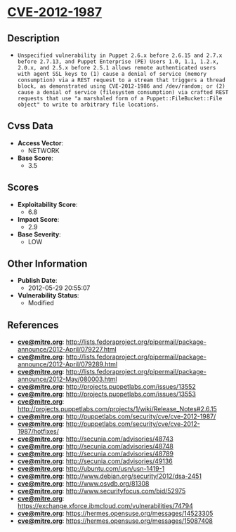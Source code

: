 
# [CVE-2012-1987](http://lists.fedoraproject.org/pipermail/package-announce/2012-April/079227.html)

## Description

- `Unspecified vulnerability in Puppet 2.6.x before 2.6.15 and 2.7.x before 2.7.13, and Puppet Enterprise (PE) Users 1.0, 1.1, 1.2.x, 2.0.x, and 2.5.x before 2.5.1 allows remote authenticated users with agent SSL keys to (1) cause a denial of service (memory consumption) via a REST request to a stream that triggers a thread block, as demonstrated using CVE-2012-1986 and /dev/random; or (2) cause a denial of service (filesystem consumption) via crafted REST requests that use "a marshaled form of a Puppet::FileBucket::File object" to write to arbitrary file locations.`

## Cvss Data

- **Access Vector**:
  - NETWORK
- **Base Score**:
  - 3.5

## Scores

- **Exploitability Score**:
  - 6.8
- **Impact Score**:
  - 2.9
- **Base Severity**:
  - LOW

## Other Information

- **Publish Date**:
  - 2012-05-29 20:55:07
- **Vulnerability Status**:
  - Modified

## References

- **cve@mitre.org**: http://lists.fedoraproject.org/pipermail/package-announce/2012-April/079227.html
- **cve@mitre.org**: http://lists.fedoraproject.org/pipermail/package-announce/2012-April/079289.html
- **cve@mitre.org**: http://lists.fedoraproject.org/pipermail/package-announce/2012-May/080003.html
- **cve@mitre.org**: http://projects.puppetlabs.com/issues/13552
- **cve@mitre.org**: http://projects.puppetlabs.com/issues/13553
- **cve@mitre.org**: http://projects.puppetlabs.com/projects/1/wiki/Release_Notes#2.6.15
- **cve@mitre.org**: http://puppetlabs.com/security/cve/cve-2012-1987/
- **cve@mitre.org**: http://puppetlabs.com/security/cve/cve-2012-1987/hotfixes/
- **cve@mitre.org**: http://secunia.com/advisories/48743
- **cve@mitre.org**: http://secunia.com/advisories/48748
- **cve@mitre.org**: http://secunia.com/advisories/48789
- **cve@mitre.org**: http://secunia.com/advisories/49136
- **cve@mitre.org**: http://ubuntu.com/usn/usn-1419-1
- **cve@mitre.org**: http://www.debian.org/security/2012/dsa-2451
- **cve@mitre.org**: http://www.osvdb.org/81308
- **cve@mitre.org**: http://www.securityfocus.com/bid/52975
- **cve@mitre.org**: https://exchange.xforce.ibmcloud.com/vulnerabilities/74794
- **cve@mitre.org**: https://hermes.opensuse.org/messages/14523305
- **cve@mitre.org**: https://hermes.opensuse.org/messages/15087408
